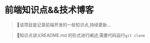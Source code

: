 # 前端知识点&&技术博客

> :scroll:该项目是记录前端开发的一些知识点,持续更新...

> :christmas_tree:知识点讲义README.md 的形式进行阐述,需要代码自行`git clone`     
